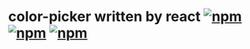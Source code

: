 # color-picker written by react [![npm](https://img.shields.io/npm/dm/mb-color-picker.svg)](https://www.npmjs.com/package/mb-color-picker) [![npm](https://img.shields.io/npm/v/mb-color-picker.svg)](https://www.npmjs.com/package/mb-color-picker) [![npm](https://img.shields.io/mb-color-picker/l/express.svg)](https://www.npmjs.com/package/mb-color-picker)
